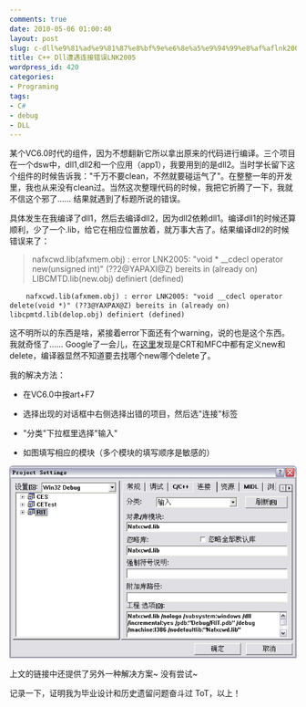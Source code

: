 ```yaml
---
comments: true
date: 2010-05-06 01:00:40
layout: post
slug: c-dll%e9%81%ad%e9%81%87%e8%bf%9e%e6%8e%a5%e9%94%99%e8%af%aflnk2005
title: C++ Dll遭遇连接错误LNK2005
wordpress_id: 420
categories:
- Programing
tags:
- C#
- debug
- DLL
---
```


某个VC6.0时代的组件，因为不想翻新它所以拿出原来的代码进行编译。三个项目在一个dsw中，dll1,dll2和一个应用（app1），我要用到的是dll2。当时学长留下这个组件的时候告诉我："千万不要clean，不然就要碰运气了"。在整整一年的开发里，我也从来没有clean过。当然这次整理代码的时候，我把它折腾了一下，我就不信这个邪了…… 结果就遇到了标题所说的错误。




具体发生在我编译了dll1，然后去编译dll2，因为dll2依赖dll1。编译dll1的时候还算顺利，少了一个.lib，给它在相应位置放着，就万事大吉了。结果编译dll2的时候错误来了：




>

>
> nafxcwd.lib(afxmem.obj) : error LNK2005: "void * __cdecl operator new(unsigned int)" (??2@YAPAXI@Z) bereits in (already on) LIBCMTD.lib(new.obj) definiert (defined)

		nafxcwd.lib(afxmem.obj) : error LNK2005: "void __cdecl operator delete(void *)" (??3@YAXPAX@Z) bereits in (already on) libcpmtd.lib(delop.obj) definiert (defined)
>
>





这不明所以的东西是啥，紧接着error下面还有个warning，说的也是这个东西。我就奇怪了…… Google了一会儿，在[这里](http://www.codeguru.com/forum/archive/index.php/t-102337.html)发现是CRT和MFC中都有定义new和delete，编译器显然不知道要去找哪个new哪个delete了。




我的解决方法：






  * 在VC6.0中按art+F7


  * 选择出现的对话框中右侧选择出错的项目，然后选"连接"标签


  * "分类"下拉框里选择"输入"


  * 如图填写相应的模块（多个模块的填写顺序是敏感的）




[![](/images/uploads/wp/2010-05-06_cpp_dll_link_error_solution.png)](/images/uploads/wp/2010-05-06_cpp_dll_link_error_solution.png)







上文的链接中还提供了另外一种解决方案~ 没有尝试~




记录一下，证明我为毕业设计和历史遗留问题奋斗过 ToT，以上！
